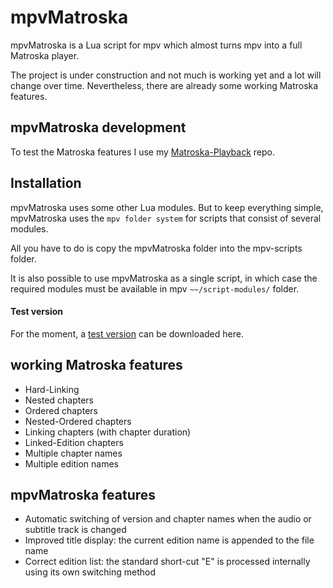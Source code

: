 # mpvMatroska

mpvMatroska is a Lua script for mpv which almost turns mpv into a full Matroska player.

The project is under construction and not much is working yet and a lot will change over time.
Nevertheless, there are already some working Matroska features.

## mpvMatroska development

To test the Matroska features I use my [Matroska-Playback](https://github.com/hubblec4/Matroska-Playback) repo.

## Installation

mpvMatroska uses some other Lua modules.
But to keep everything simple, mpvMatroska uses the `mpv folder system` for scripts that consist of several modules.

All you have to do is copy the mpvMatroska folder into the mpv-scripts folder.

It is also possible to use mpvMatroska as a single script, in which case the required modules must be available in mpv `~~/script-modules/` folder.

#### Test version

For the moment, a [test version](https://gleitz.info/index.php?attachment/100235-mpvmatroska-zip/) can be downloaded here.

## working Matroska features

- Hard-Linking
- Nested chapters
- Ordered chapters
- Nested-Ordered chapters
- Linking chapters (with chapter duration)
- Linked-Edition chapters
- Multiple chapter names
- Multiple edition names

## mpvMatroska features

- Automatic switching of version and chapter names when the audio or subtitle track is changed
- Improved title display: the current edition name is appended to the file name
- Correct edition list: the standard short-cut "E" is processed internally using its own switching method
